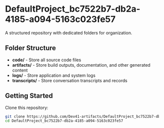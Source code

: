 # DefaultProject_bc7522b7-db2a-4185-a094-5163c023fe57
A structured repository with dedicated folders for organization.

## Folder Structure

- **code/** - Store all source code files
- **artifacts/** - Store build outputs, documentation, and other generated content
- **logs/** - Store application and system logs
- **transcripts/** - Store conversation transcripts and records

## Getting Started

Clone this repository:
```bash
git clone https://github.com/Dev41-artifacts/DefaultProject_bc7522b7-db2a-4185-a094-5163c023fe57
cd DefaultProject_bc7522b7-db2a-4185-a094-5163c023fe57
```
